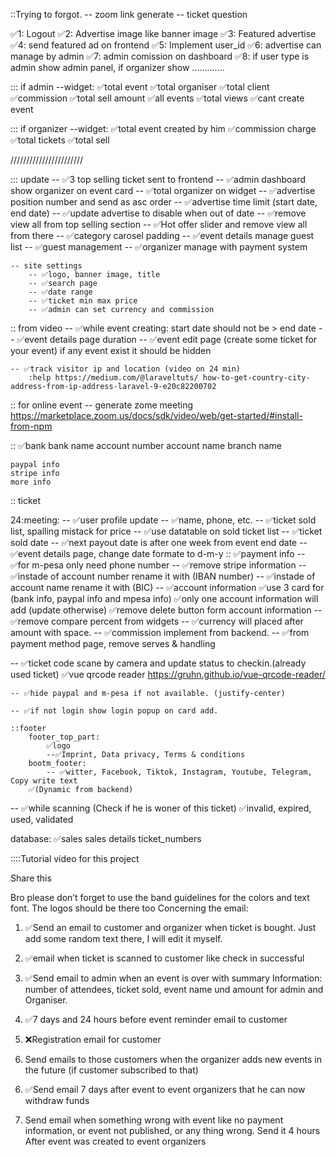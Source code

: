 
<!-- target 24-12-2022 -->





::Trying to forgot.
    -- zoom link generate
    -- ticket question




✅1: Logout
✅2: Advertise image like banner image
✅3: Featured advertise
✅4: send featured ad on frontend
✅5: Implement user_id
✅6: advertise can manage by admin
✅7: admin comission on dashboard
✅8: if user type is admin show admin panel, if organizer show ............. 

::: if admin
--widget:
    ✅total event
    ✅total organiser
    ✅total client
    ✅commission
    ✅total sell amount
    ✅all events
    ✅total views
    ✅cant create event

::: if organizer
--widget:
    ✅total event created by him
    ✅commission charge
    ✅total tickets
    ✅total sell




///////////////////////

::: update
    -- ✅3 top selling ticket sent to frontend
    -- ✅admin dashboard show organizer on event card
    -- ✅total organizer on widget
    -- ✅advertise position number and send as asc order
    -- ✅advertise time limit (start date, end date)
    -- ✅update advertise to disable when out of date
    -- ✅remove view all from top selling section
    -- ✅Hot offer slider and remove view all from there
    -- ✅category carosel padding
    -- ✅event details manage guest list
    -- ✅guest management
    -- ✅organizer manage with payment system

    -- site settings
        -- ✅logo, banner image, title
        -- ✅search page 
        -- ✅date range
        -- ✅ticket min max price
        -- ✅admin can set currency and commission


:: from video
    -- ✅while event creating: start date should not be > end date
    -- ✅event details page duration
    -- ✅event edit page (create some ticket for your event) if any event exist it should be hidden

    -- ✅track visitor ip and location (video on 24 min)
        :help https://medium.com/@laraveltuts/ how-to-get-country-city-address-from-ip-address-laravel-9-e20c82200702

:: for online event
    -- generate zome meeting
    https://marketplace.zoom.us/docs/sdk/video/web/get-started/#install-from-npm

:: ✅bank
    bank name
    account number
    account name
    branch name

    paypal info
    stripe info
    more info


:: ticket 


24:meeting:
 -- ✅user profile update
    -- ✅name, phone, etc.
 -- ✅ticket sold list, spalling mistack for price
 -- ✅use datatable on sold ticket list
 -- ✅ticket sold date
 -- ✅next payout date is after one week from event end date
 -- ✅event details page, change date formate to d-m-y
 :: ✅payment info
    -- ✅for m-pesa only need phone number
    -- ✅remove stripe information 
    -- ✅instade of account number rename it with (IBAN number)
    -- ✅instade of account name rename it with (BIC)
    -- ✅account information
        ✅use 3 card for (bank info, paypal info and mpesa info)
        ✅only one account information will add (update otherwise)
        ✅remove delete button form account information
-- ✅remove compare percent from widgets
-- ✅currency will placed after amount with space.
    -- ✅commission implement from backend.
-- ✅from payment method page, remove serves & handling

-- ✅ticket code scane by camera and update status to checkin.(already used ticket)
    ✅vue qrcode reader
    https://gruhn.github.io/vue-qrcode-reader/


    -- ✅hide paypal and m-pesa if not available. (justify-center)

    -- ✅if not login show login popup on card add.

    ::footer
        footer_top_part:
            ✅logo
            --✅Imprint, Data privacy, Terms & conditions
        bootm_footer:
            -- ✅witter, Facebook, Tiktok, Instagram, Youtube, Telegram, Copy write text
        ✅(Dynamic from backend)

-- ✅while scanning (Check if he is woner of this ticket)
    ✅invalid, expired, used, validated

database:
    ✅sales
        sales details
        ticket_numbers



::::Tutorial video for this project









Share this





Bro please don’t forget to use the band guidelines for the colors and text font. The logos should be there too
Concerning the email:
1. ✅Send an email to customer and organizer when ticket is bought. Just add some random text there, I will edit it myself.
2. ✅email when ticket is scanned to customer like check in successful
7. ✅Send email to admin when an event is over with summary Information: number of attendees, ticket sold, event name und amount for admin and Organiser.
4. ✅7 days and 24 hours before event reminder email to customer

3. ❌Registration email for customer
5. Send emails to those customers when the organizer adds new events in the future (if customer subscribed to that)
<!-- 6. Send email 24 hours after event to event organizers that he can now withdraw funds -->
6. ✅Send email 7 days after event to event organizers that he can now withdraw funds


8. Send email when something wrong with event like no payment information, or event not published, or any thing wrong. Send it 4 hours After event was created to event organizers

